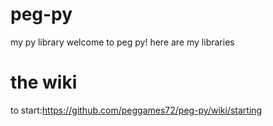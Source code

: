 # peg-py
my py library
welcome to peg py! here are my libraries
# the wiki
to start:https://github.com/peggames72/peg-py/wiki/starting
